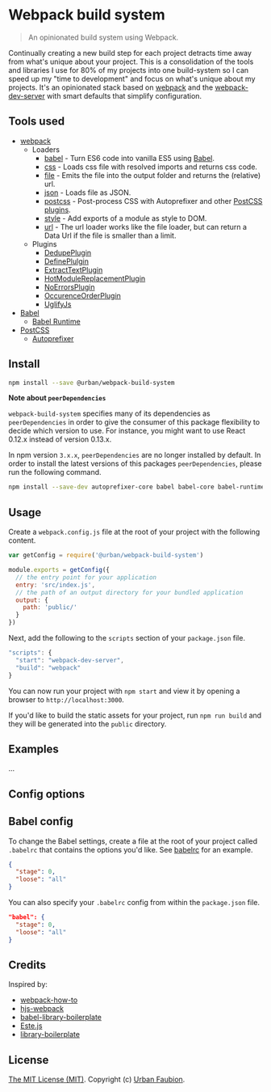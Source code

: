 # Webpack build system

> An opinionated build system using Webpack.

Continually creating a new build step for each project detracts time away from what's unique about your project. This is a consolidation of the tools and libraries I use for 80% of my projects into one build-system so I can speed up my "time to development" and focus on what's unique about my projects. It's an opinionated stack based on [webpack](http://webpack.github.io/) and the [webpack-dev-server](http://webpack.github.io/docs/webpack-dev-server.html) with smart defaults that simplify configuration.

## Tools used

- [webpack](http://webpack.github.io)
  + Loaders
    * [babel](https://github.com/babel/babel-loader) - Turn ES6 code into vanilla ES5 using [Babel](https://babeljs.io).
    * [css](https://github.com/webpack/css-loader) - Loads css file with resolved imports and returns css code.
    * [file](https://github.com/webpack/file-loader) - Emits the file into the output folder and returns the (relative) url.
    * [json](https://github.com/webpack/json-loader) - Loads file as JSON.
    * [postcss](https://github.com/postcss/postcss-loader) - Post-process CSS with Autoprefixer and other [PostCSS plugins](https://github.com/postcss/postcss#built-with-postcss).
    * [style](https://github.com/webpack/style-loader) - Add exports of a module as style to DOM.
    * [url](https://github.com/webpack/url-loader) - The url loader works like the file loader, but can return a Data Url if the file is smaller than a limit.
  + Plugins
    * [DedupePlugin](http://webpack.github.io/docs/list-of-plugins.html#dedupeplugin)
    * [DefinePlulgin](http://webpack.github.io/docs/list-of-plugins.html#defineplugin)
    * [ExtractTextPlugin](https://github.com/webpack/extract-text-webpack-plugin)
    * [HotModuleReplacementPlugin](http://webpack.github.io/docs/list-of-plugins.html#hotmodulereplacementplugin)
    * [NoErrorsPlugin](http://webpack.github.io/docs/list-of-plugins.html#noerrorsplugin)
    * [OccurenceOrderPlugin](http://webpack.github.io/docs/list-of-plugins.html#occurenceorderplugin)
    * [UglifyJs](http://webpack.github.io/docs/list-of-plugins.html#uglifyjsplugin)
- [Babel](https://babeljs.io)
  + [Babel Runtime](https://babeljs.io/docs/usage/runtime/)
- [PostCSS](https://github.com/postcss/postcss)
  + [Autoprefixer](https://github.com/postcss/autoprefixer)


## Install

```sh
npm install --save @urban/webpack-build-system
```

**Note about `peerDependencies`**

`webpack-build-system` specifies many of its dependencies as `peerDependencies` in order to give the consumer of this package flexibility to decide which version to use. For instance, you might want to use React 0.12.x instead of version 0.13.x.

In npm version `3.x.x`, `peerDependencies` are no longer installed by default. In order to install the latest versions of this packages `peerDependencies`, please run the following command.

```sh
npm install --save-dev autoprefixer-core babel babel-core babel-runtime babel-loader css-loader file-loader json-loader node-sass postcss-loader react-hot-loader style-loader sass-loader url-loader webpack webpack-dev-server
```

## Usage

Create a `webpack.config.js` file at the root of your project with the following content.

```js
var getConfig = require('@urban/webpack-build-system')

module.exports = getConfig({
  // the entry point for your application
  entry: 'src/index.js',
  // the path of an output directory for your bundled application
  output: {
    path: 'public/'
  }
})
```

Next, add the following to the `scripts` section of your `package.json` file.

```js
"scripts": {
  "start": "webpack-dev-server",
  "build": "webpack"
}
```

You can now run your project with `npm start` and view it by opening a browser to `http://localhost:3000`.

If you'd like to build the static assets for your project, run `npm run build` and they will be generated into the `public` directory.


## Examples

...

## Config options

## Babel config

To change the Babel settings, create a file at the root of your project called `.babelrc` that contains the options you'd like. See [babelrc](https://babeljs.io/docs/usage/babelrc/) for an example.

```json
{
  "stage": 0,
  "loose": "all"
}
```

You can also specify your `.babelrc` config from within the `package.json` file.

```json
"babel": {
  "stage": 0,
  "loose": "all"
}
```


## Credits

Inspired by:

- [webpack-how-to](https://github.com/petehunt/webpack-howto)
- [hjs-webpack](https://github.com/HenrikJoreteg/hjs-webpack)
- [babel-library-boilerplate](https://github.com/babel/babel-library-boilerplate)
- [Este.js](https://github.com/este/este)
- [library-boilerplate](https://github.com/gaearon/library-boilerplate)


## License

[The MIT License (MIT)](LICENSE). Copyright (c) [Urban Faubion](http://urbanfaubion.com).
